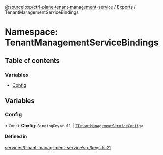 [@sourceloop/ctrl-plane-tenant-management-service](../README.md) / [Exports](../modules.md) / TenantManagementServiceBindings

# Namespace: TenantManagementServiceBindings

## Table of contents

### Variables

- [Config](TenantManagementServiceBindings.md#config)

## Variables

### Config

• `Const` **Config**: `BindingKey`<``null`` \| [`ITenantManagementServiceConfig`](../interfaces/ITenantManagementServiceConfig.md)\>

#### Defined in

[services/tenant-management-service/src/keys.ts:21](https://github.com/sourcefuse/arc-saas/blob/5e03dcb/services/tenant-management-service/src/keys.ts#L21)
